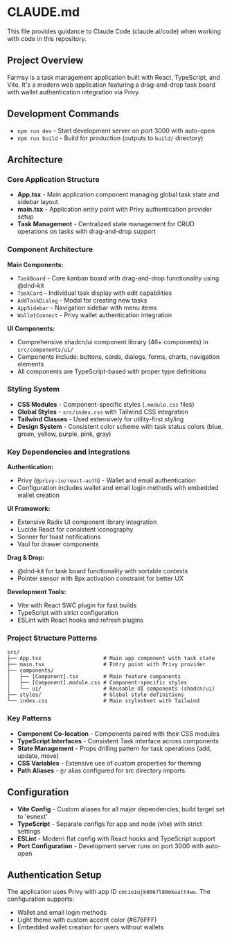# CLAUDE.md

This file provides guidance to Claude Code (claude.ai/code) when working with code in this repository.

## Project Overview

Farmsy is a task management application built with React, TypeScript, and Vite. It's a modern web application featuring a drag-and-drop task board with wallet authentication integration via Privy.

## Development Commands

- `npm run dev` - Start development server on port 3000 with auto-open
- `npm run build` - Build for production (outputs to `build/` directory)

## Architecture

### Core Application Structure

- **App.tsx** - Main application component managing global task state and sidebar layout
- **main.tsx** - Application entry point with Privy authentication provider setup
- **Task Management** - Centralized state management for CRUD operations on tasks with drag-and-drop support

### Component Architecture

**Main Components:**
- `TaskBoard` - Core kanban board with drag-and-drop functionality using @dnd-kit
- `TaskCard` - Individual task display with edit capabilities
- `AddTaskDialog` - Modal for creating new tasks
- `AppSidebar` - Navigation sidebar with menu items
- `WalletConnect` - Privy wallet authentication integration

**UI Components:**
- Comprehensive shadcn/ui component library (46+ components) in `src/components/ui/`
- Components include: buttons, cards, dialogs, forms, charts, navigation elements
- All components are TypeScript-based with proper type definitions

### Styling System

- **CSS Modules** - Component-specific styles (`.module.css` files)
- **Global Styles** - `src/index.css` with Tailwind CSS integration
- **Tailwind Classes** - Used extensively for utility-first styling
- **Design System** - Consistent color scheme with task status colors (blue, green, yellow, purple, pink, gray)

### Key Dependencies and Integrations

**Authentication:**
- Privy (`@privy-io/react-auth`) - Wallet and email authentication
- Configuration includes wallet and email login methods with embedded wallet creation

**UI Framework:**
- Extensive Radix UI component library integration
- Lucide React for consistent iconography
- Sonner for toast notifications
- Vaul for drawer components

**Drag & Drop:**
- @dnd-kit for task board functionality with sortable contexts
- Pointer sensor with 8px activation constraint for better UX

**Development Tools:**
- Vite with React SWC plugin for fast builds
- TypeScript with strict configuration
- ESLint with React hooks and refresh plugins

### Project Structure Patterns

```
src/
├── App.tsx                    # Main app component with task state
├── main.tsx                   # Entry point with Privy provider
├── components/
│   ├── [Component].tsx        # Main feature components
│   ├── [Component].module.css # Component-specific styles
│   └── ui/                    # Reusable UI components (shadcn/ui)
├── styles/                    # Global style definitions
└── index.css                  # Main stylesheet with Tailwind
```

### Key Patterns

- **Component Co-location** - Components paired with their CSS modules
- **TypeScript Interfaces** - Consistent Task interface across components
- **State Management** - Props drilling pattern for task operations (add, update, move)
- **CSS Variables** - Extensive use of custom properties for theming
- **Path Aliases** - `@/` alias configured for src directory imports

## Configuration

- **Vite Config** - Custom aliases for all major dependencies, build target set to 'esnext'
- **TypeScript** - Separate configs for app and node (vite) with strict settings
- **ESLint** - Modern flat config with React hooks and TypeScript support
- **Port Configuration** - Development server runs on port 3000 with auto-open

## Authentication Setup

The application uses Privy with app ID `cmcio1ujk0067l80mkeatt4wu`. The configuration supports:
- Wallet and email login methods  
- Light theme with custom accent color (#676FFF)
- Embedded wallet creation for users without wallets